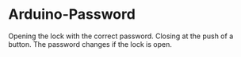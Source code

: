 # Arduino-Password
Opening the lock with the correct password. Closing at the push of a button. The password changes if the lock is open.
